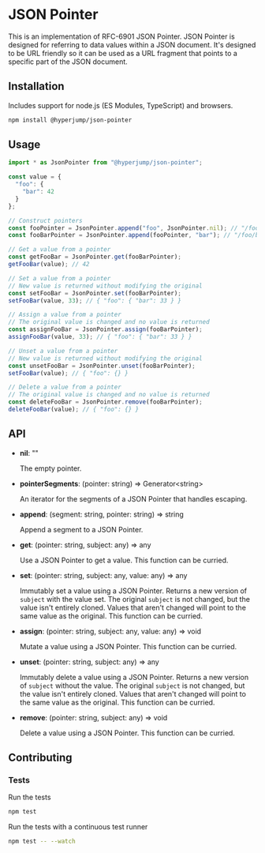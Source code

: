 # JSON Pointer

This is an implementation of RFC-6901 JSON Pointer. JSON Pointer is designed for
referring to data values within a JSON document. It's designed to be URL
friendly so it can be used as a URL fragment that points to a specific part of
the JSON document.

## Installation

Includes support for node.js (ES Modules, TypeScript) and browsers.

```bash
npm install @hyperjump/json-pointer
```

## Usage

```javascript
import * as JsonPointer from "@hyperjump/json-pointer";

const value = {
  "foo": {
    "bar": 42
  }
};

// Construct pointers
const fooPointer = JsonPointer.append("foo", JsonPointer.nil); // "/foo"
const fooBarPointer = JsonPointer.append(fooPointer, "bar"); // "/foo/bar"

// Get a value from a pointer
const getFooBar = JsonPointer.get(fooBarPointer);
getFooBar(value); // 42

// Set a value from a pointer
// New value is returned without modifying the original
const setFooBar = JsonPointer.set(fooBarPointer);
setFooBar(value, 33); // { "foo": { "bar": 33 } }

// Assign a value from a pointer
// The original value is changed and no value is returned
const assignFooBar = JsonPointer.assign(fooBarPointer);
assignFooBar(value, 33); // { "foo": { "bar": 33 } }

// Unset a value from a pointer
// New value is returned without modifying the original
const unsetFooBar = JsonPointer.unset(fooBarPointer);
setFooBar(value); // { "foo": {} }

// Delete a value from a pointer
// The original value is changed and no value is returned
const deleteFooBar = JsonPointer.remove(fooBarPointer);
deleteFooBar(value); // { "foo": {} }
```

## API

* **nil**: ""

    The empty pointer.
* **pointerSegments**: (pointer: string) => Generator\<string>

    An iterator for the segments of a JSON Pointer that handles escaping.
* **append**: (segment: string, pointer: string) => string

    Append a segment to a JSON Pointer.
* **get**: (pointer: string, subject: any) => any

    Use a JSON Pointer to get a value. This function can be curried.
* **set**: (pointer: string, subject: any, value: any) => any

    Immutably set a value using a JSON Pointer. Returns a new version of
    `subject` with the value set. The original `subject` is not changed, but the
    value isn't entirely cloned. Values that aren't changed will point to
    the same value as the original. This function can be curried.
* **assign**: (pointer: string, subject: any, value: any) => void

    Mutate a value using a JSON Pointer. This function can be curried.
* **unset**: (pointer: string, subject: any) => any

    Immutably delete a value using a JSON Pointer. Returns a new version of
    `subject` without the value. The original `subject` is not changed, but the
    value isn't entirely cloned. Values that aren't changed will point to the
    same value as the original. This function can be curried.
* **remove**: (pointer: string, subject: any) => void

    Delete a value using a JSON Pointer. This function can be curried.

## Contributing

### Tests

Run the tests

```bash
npm test
```

Run the tests with a continuous test runner
```bash
npm test -- --watch
```

